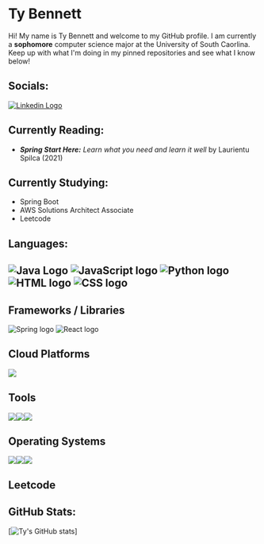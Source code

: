 # Ty Bennett
  Hi! My name is Ty Bennett and welcome to my GitHub profile. I am currently a **sophomore** computer science major at the University of South Caorlina. Keep up with what I'm doing in my pinned repositories and see what I know below!   
## Socials:
  [![Linkedin Logo](https://img.shields.io/badge/linkedin-%230077B5.svg?style=for-the-badge&logo=linkedin&logoColor=white)](https://www.linkedin.com/in/tybennett24)
## Currently Reading:
- ***Spring Start Here:** Learn what you need and learn it well* by Laurientu Spilca (2021)
## Currently Studying:
- Spring Boot
- AWS Solutions Architect Associate
- Leetcode 
<!-- ### Books Completed (ask me about any of these!): -->
## Languages:
  ![Java Logo](https://img.shields.io/badge/java-%23ED8B00.svg?style=for-the-badge&logo=openjdk&logoColor=white")
  ![JavaScript logo](https://shields.io/badge/JavaScript-F7DF1E?style=for-the-badge&logo=javascript&logoColor=white)
  ![Python logo](https://img.shields.io/badge/python-3670A0?style=for-the-badge&logo=python&logoColor=ffdd54)
  ![HTML logo](https://img.shields.io/badge/html5-%23E34F26.svg?style=for-the-badge&logo=html5&logoColor=white)
  ![CSS logo](https://img.shields.io/badge/css3-%231572B6.svg?style=for-the-badge&logo=css3&logoColor=white)
---
## Frameworks / Libraries
  ![Spring logo](https://img.shields.io/badge/Spring-6DB33F?style=for-the-badge&logo=spring&logoColor=white)
  ![React logo](https://img.shields.io/badge/react-%2320232a.svg?style=for-the-badge&logo=react&logoColor=%2361DAFB)

<div>
  <h2>Cloud Platforms</h2>
  <div style="display: flex; flex-direction: row;">
    <img src="https://img.shields.io/badge/AWS-%23FF9900.svg?style=for-the-badge&logo=amazon-aws&logoColor=white">
  </div>
</div>

<div>
  <h2>Tools</h2>
  <div style="display: flex; flex-direction: row;">
    <img src="https://img.shields.io/badge/docker-257bd6?style=for-the-badge&logo=docker&logoColor=white">
    <img src="https://img.shields.io/badge/NeoVim-%2357A143.svg?&style=for-the-badge&logo=neovim&logoColor=white">
    <img src="https://img.shields.io/badge/postgresql-4169e1?style=for-the-badge&logo=postgresql&logoColor=white">
  </div>
</div>

<div>
  <h2>Operating Systems</h2>
  <div style="display: flex; flex-direction: row;">
    <img src="https://img.shields.io/badge/Linux-FCC624?style=for-the-badge&logo=linux&logoColor=black">
    <img src="https://img.shields.io/badge/mac%20os-000000?style=for-the-badge&logo=macos&logoColor=F0F0F0">
    <img src="https://img.shields.io/badge/Windows-0078D6?style=for-the-badge&logo=windows&logoColor=white">
  </div>
</div>

## Leetcode
  [](https://leetcard.jacoblin.cool/ty-bennett?ext=heatmap)
## GitHub Stats:
 [![Ty's GitHub stats](https://github-readme-stats.vercel.app/api?username=ty-bennett)]


